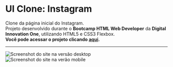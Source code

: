 # UI Clone: Instagram
 Clone da página inicial do Instagram.   
 Projeto desenvolvido durante o **Bootcamp HTML Web Developer** da **Digital Innovation One**, utilizando HTML5 e CSS3 Flexbox.   
 **Você pode acessar o projeto clicando [aqui](http://devmagno.github.io/ui-clone-instagram).**
 ***
![Screenshot do site na versão desktop](https://i.imgur.com/eIG5fnC.png "Screenshot do site na versão desktop")
![Screenshot do site na verão mobile](https://i.imgur.com/lruUVdP.png "Screenshot do site na versão mobile")
